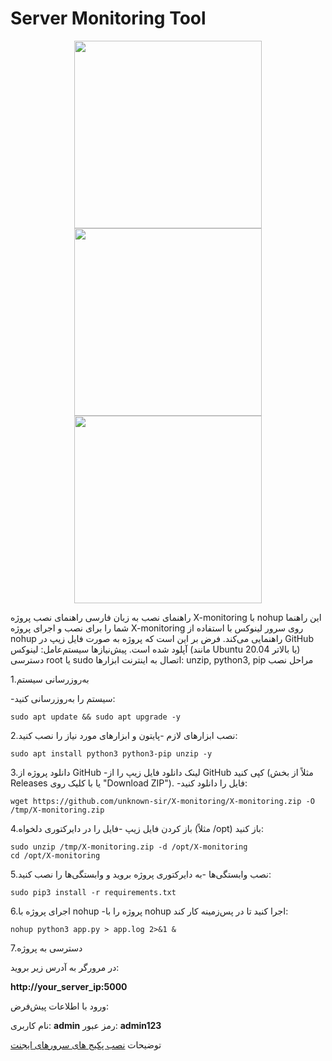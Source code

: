 # Server Monitoring Tool
<div align="center"><img src="https://uploadkon.ir/uploads/dacc26_25Screenshot-1.jpg" width="300"></div>
<div align="center"><img src="https://uploadkon.ir/uploads/456f26_25Screenshot-2.jpg" width="300"></div>
<div align="center"><img src="https://uploadkon.ir/uploads/fe9f26_25Screenshot-3.jpg" width="300"></div>


راهنمای نصب به زبان فارسی
راهنمای نصب پروژه X-monitoring با nohup
این راهنما شما را برای نصب و اجرای پروژه X-monitoring روی سرور لینوکس با استفاده از nohup راهنمایی می‌کند. فرض بر این است که پروژه به صورت فایل زیپ در GitHub آپلود شده است.
پیش‌نیازها
سیستم‌عامل: لینوکس (مانند Ubuntu 20.04 یا بالاتر)
دسترسی root یا sudo
اتصال به اینترنت
ابزارها: unzip, python3, pip
مراحل نصب

1.به‌روزرسانی سیستم

-سیستم را به‌روزرسانی کنید:
```
sudo apt update && sudo apt upgrade -y
```
2.نصب ابزارهای لازم
-پایتون و ابزارهای مورد نیاز را نصب کنید:
```
sudo apt install python3 python3-pip unzip -y
```
3.دانلود پروژه از GitHub
-لینک دانلود فایل زیپ را از GitHub کپی کنید (مثلاً از بخش Releases یا با کلیک روی "Download ZIP").
-فایل را دانلود کنید:
```
wget https://github.com/unknown-sir/X-monitoring/X-monitoring.zip -O /tmp/X-monitoring.zip
```
4.باز کردن فایل زیپ
-فایل را در دایرکتوری دلخواه (مثلاً /opt) باز کنید:
```
sudo unzip /tmp/X-monitoring.zip -d /opt/X-monitoring
cd /opt/X-monitoring
```
5.نصب وابستگی‌ها
-به دایرکتوری پروژه بروید و وابستگی‌ها را نصب کنید:
```
sudo pip3 install -r requirements.txt
```
6.اجرای پروژه با nohup
-پروژه را با nohup اجرا کنید تا در پس‌زمینه کار کند:
```
nohup python3 app.py > app.log 2>&1 &
```
7.دسترسی به پروژه

در مرورگر به آدرس زیر بروید:

<b>http://your_server_ip:5000</b>

ورود با اطلاعات پیش‌فرض:

نام کاربری: <b>admin</b>
رمز عبور: <b>admin123</b>


 توضیحات <a href="https://github.com/Unknown-sir/X-monitoring/blob/main/agent-package.md"> نصب پکیج های سرورهای ایجنت </a>
